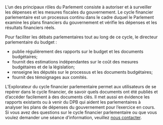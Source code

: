 L’un des principaux rôles du Parlement consiste à autoriser et à surveiller les dépenses et les mesures fiscales du gouvernement. Le cycle financier parlementaire est un processus continu dans le cadre duquel le Parlement examine les plans financiers du gouvernement et vérifie les dépenses et les résultats financiers réels. 
 
Pour faciliter les débats parlementaires tout au long de ce cycle, le directeur parlementaire du budget :

- publie régulièrement des rapports sur le budget et les documents budgétaires; 
- fournit des estimations indépendantes sur le coût des mesures budgétaires et de la législation;
- renseigne les députés sur le processus et les documents budgétaires;
- fournit des témoignages aux comités.

L’Explorateur du cycle financier parlementaire permet aux utilisateurs de se repérer dans le cycle financier, de savoir quels documents ont été publiés et d’accéder facilement à des documents clés. Il met aussi en évidence les rapports existants ou à venir du DPB qui aident les parlementaires à analyser les plans de dépenses du gouvernement pour l’exercice en cours.
Si vous avez des questions sur le cycle financier parlementaire ou que vous voulez demander une séance d’information, veuillez [nous contacter](https://www.pbo-dpb.ca/fr/contact--contact). 
